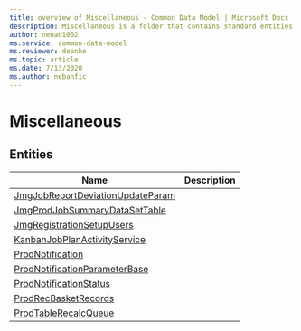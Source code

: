 ```yaml
---
title: overview of Miscellaneous - Common Data Model | Microsoft Docs
description: Miscellaneous is a folder that contains standard entities related to the Common Data Model.
author: nenad1002
ms.service: common-data-model
ms.reviewer: deonhe
ms.topic: article
ms.date: 7/13/2020
ms.author: nebanfic
---
```


# Miscellaneous


## Entities

|Name|Description|
|---|---|
|[JmgJobReportDeviationUpdateParam](JmgJobReportDeviationUpdateParam.md)||
|[JmgProdJobSummaryDataSetTable](JmgProdJobSummaryDataSetTable.md)||
|[JmgRegistrationSetupUsers](JmgRegistrationSetupUsers.md)||
|[KanbanJobPlanActivityService](KanbanJobPlanActivityService.md)||
|[ProdNotification](ProdNotification.md)||
|[ProdNotificationParameterBase](ProdNotificationParameterBase.md)||
|[ProdNotificationStatus](ProdNotificationStatus.md)||
|[ProdRecBasketRecords](ProdRecBasketRecords.md)||
|[ProdTableRecalcQueue](ProdTableRecalcQueue.md)||
